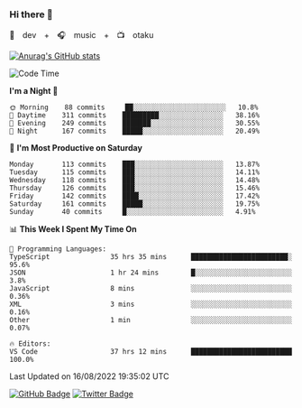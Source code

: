 ### Hi there 👋

🚀　dev　+　🎧　music　+　📺　otaku


[![Anurag's GitHub stats](https://github-readme-stats.vercel.app/api?username=koheitasaka&count_private=true&show_icons=true&theme=monokai)](https://github.com/koheitasaka/github-readme-stats)

<!--START_SECTION:waka-->
![Code Time](http://img.shields.io/badge/Code%20Time-0%20secs-blue)

**I'm a Night 🦉** 

```text
🌞 Morning    88 commits     ██░░░░░░░░░░░░░░░░░░░░░░░   10.8% 
🌆 Daytime    311 commits    █████████░░░░░░░░░░░░░░░░   38.16% 
🌃 Evening    249 commits    ███████░░░░░░░░░░░░░░░░░░   30.55% 
🌙 Night      167 commits    █████░░░░░░░░░░░░░░░░░░░░   20.49%

```
📅 **I'm Most Productive on Saturday** 

```text
Monday       113 commits    ███░░░░░░░░░░░░░░░░░░░░░░   13.87% 
Tuesday      115 commits    ███░░░░░░░░░░░░░░░░░░░░░░   14.11% 
Wednesday    118 commits    ███░░░░░░░░░░░░░░░░░░░░░░   14.48% 
Thursday     126 commits    ███░░░░░░░░░░░░░░░░░░░░░░   15.46% 
Friday       142 commits    ████░░░░░░░░░░░░░░░░░░░░░   17.42% 
Saturday     161 commits    █████░░░░░░░░░░░░░░░░░░░░   19.75% 
Sunday       40 commits     █░░░░░░░░░░░░░░░░░░░░░░░░   4.91%

```


📊 **This Week I Spent My Time On** 

```text
💬 Programming Languages: 
TypeScript               35 hrs 35 mins      ████████████████████████░   95.6% 
JSON                     1 hr 24 mins        █░░░░░░░░░░░░░░░░░░░░░░░░   3.8% 
JavaScript               8 mins              ░░░░░░░░░░░░░░░░░░░░░░░░░   0.36% 
XML                      3 mins              ░░░░░░░░░░░░░░░░░░░░░░░░░   0.16% 
Other                    1 min               ░░░░░░░░░░░░░░░░░░░░░░░░░   0.07%

🔥 Editors: 
VS Code                  37 hrs 12 mins      █████████████████████████   100.0%

```


 Last Updated on 16/08/2022 19:35:02 UTC
<!--END_SECTION:waka-->

[![GitHub Badge](https://img.shields.io/badge/GitHub-100000?style=for-the-badge&logo=github&logoColor=white)](https://github.com/koheitasaka)
[![Twitter Badge](https://img.shields.io/badge/Twitter-1DA1F2?style=for-the-badge&logo=twitter&logoColor=white)](https://twitter.com/sleep_asleep_)
